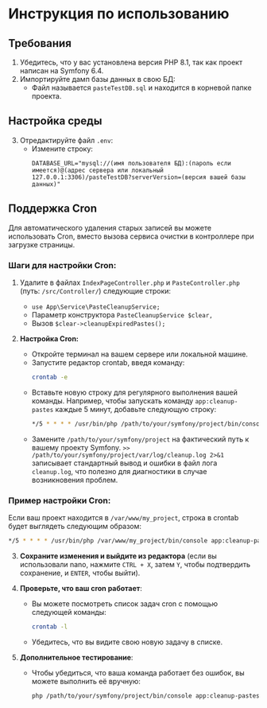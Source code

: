 
# Инструкция по использованию

## Требования

1. Убедитесь, что у вас установлена версия PHP 8.1, так как проект написан на Symfony 6.4.
2. Импортируйте дамп базы данных в свою БД:
   - Файл называется `pasteTestDB.sql` и находится в корневой папке проекта.

## Настройка среды

3. Отредактируйте файл `.env`:
   - Измените строку:
     ```
     DATABASE_URL="mysql://(имя пользователя БД):(пароль если имеется)@(адрес сервера или локальный 127.0.0.1:3306)/pasteTestDB?serverVersion=(версия вашей базы данных)"
     ```

## Поддержка Cron

Для автоматического удаления старых записей вы можете использовать Cron, вместо вызова сервиса очистки в контроллере при загрузке страницы. 

### Шаги для настройки Cron:

1. Удалите в файлах `IndexPageController.php` и `PasteController.php` (путь: `/src/Controller/`) следующие строки:
   - `use App\Service\PasteCleanupService;`
   - Параметр конструктора `PasteCleanupService $clear,`
   - Вызов `$clear->cleanupExpiredPastes();`

2. **Настройка Cron:**
   - Откройте терминал на вашем сервере или локальной машине.
   - Запустите редактор crontab, введя команду:
     ```bash
     crontab -e
     ```
   - Вставьте новую строку для регулярного выполнения вашей команды. Например, чтобы запускать команду `app:cleanup-pastes` каждые 5 минут, добавьте следующую строку:
     ```bash
     */5 * * * * /usr/bin/php /path/to/your/symfony/project/bin/console app:cleanup-pastes >> /path/to/your/symfony/project/var/log/cleanup.log 2>&1
     ```
   - Замените `/path/to/your/symfony/project` на фактический путь к вашему проекту Symfony. `>> /path/to/your/symfony/project/var/log/cleanup.log 2>&1` записывает стандартный вывод и ошибки в файл лога `cleanup.log`, что полезно для диагностики в случае возникновения проблем.

### Пример настройки Cron:

Если ваш проект находится в `/var/www/my_project`, строка в crontab будет выглядеть следующим образом:
```bash
*/5 * * * * /usr/bin/php /var/www/my_project/bin/console app:cleanup-pastes >> /var/www/my_project/var/log/cleanup.log 2>&1
```

3. **Сохраните изменения и выйдите из редактора** (если вы использовали nano, нажмите `CTRL + X`, затем `Y`, чтобы подтвердить сохранение, и `ENTER`, чтобы выйти).

4. **Проверьте, что ваш cron работает**:
   - Вы можете посмотреть список задач cron с помощью следующей команды:
     ```bash
     crontab -l
     ```
   - Убедитесь, что вы видите свою новую задачу в списке.

5. **Дополнительное тестирование**:
   - Чтобы убедиться, что ваша команда работает без ошибок, вы можете выполнить её вручную:
     ```bash
     php /path/to/your/symfony/project/bin/console app:cleanup-pastes
     ```
